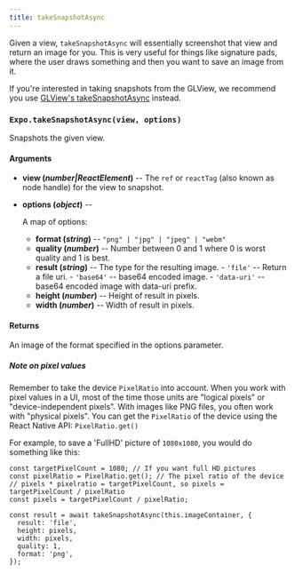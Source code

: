 ```yaml
---
title: takeSnapshotAsync
---
```


Given a view, `takeSnapshotAsync` will essentially screenshot that view and return an image for you. This is very useful for things like signature pads, where the user draws something and then you want to save an image from it.

If you're interested in taking snapshots from the GLView, we recommend you use [GLView's takeSnapshotAsync](../gl-view/#takesnapshotasync) instead.

### `Expo.takeSnapshotAsync(view, options)`

Snapshots the given view.

#### Arguments

-   **view (_number|ReactElement_)** -- The `ref` or `reactTag` (also known as node handle) for the view to snapshot.
-   **options (_object_)** --

      A map of options:

    -   **format (_string_)** -- `"png" | "jpg" | "jpeg" | "webm"`
    -   **quality (_number_)** -- Number between 0 and 1 where 0 is worst quality and 1 is best.
    -   **result (_string_)** -- The type for the resulting image.
            \-   `'file'` -- Return a file uri.
            \-   `'base64'` -- base64 encoded image.
            \-   `'data-uri'` -- base64 encoded image with data-uri prefix.
    -   **height (_number_)** -- Height of result in pixels.
    -   **width (_number_)** -- Width of result in pixels.

#### Returns

An image of the format specified in the options parameter.

##### Note on pixel values
Remember to take the device `PixelRatio` into account. When you work with pixel values in a UI, most of the time those units are "logical pixels" or "device-independent pixels". With images like PNG files, you often work with "physical pixels". You can get the `PixelRatio` of the device using the React Native API: `PixelRatio.get()`

For example, to save a 'FullHD' picture of `1080x1080`, you would do something like this:

```
const targetPixelCount = 1080; // If you want full HD pictures
const pixelRatio = PixelRatio.get(); // The pixel ratio of the device
// pixels * pixelratio = targetPixelCount, so pixels = targetPixelCount / pixelRatio
const pixels = targetPixelCount / pixelRatio;

const result = await takeSnapshotAsync(this.imageContainer, {
  result: 'file',
  height: pixels,
  width: pixels,
  quality: 1,
  format: 'png',
});
```

#